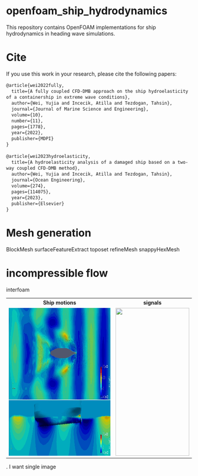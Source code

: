 # openfoam_ship_hydrodynamics
This repository contains OpenFOAM implementations for ship hydrodynamics in heading wave simulations.

# Cite
If you use this work in your research, please cite the following papers:

```
@article{wei2022fully,
  title={A fully coupled CFD-DMB approach on the ship hydroelasticity of a containership in extreme wave conditions},
  author={Wei, Yujia and Incecik, Atilla and Tezdogan, Tahsin},
  journal={Journal of Marine Science and Engineering},
  volume={10},
  number={11},
  pages={1778},
  year={2022},
  publisher={MDPI}
}

@article{wei2023hydroelasticity,
  title={A hydroelasticity analysis of a damaged ship based on a two-way coupled CFD-DMB method},
  author={Wei, Yujia and Incecik, Atilla and Tezdogan, Tahsin},
  journal={Ocean Engineering},
  volume={274},
  pages={114075},
  year={2023},
  publisher={Elsevier}
}
```

# Mesh generation
BlockMesh
surfaceFeatureExtract
toposet
refineMesh
snappyHexMesh

# incompressible flow
interfoam


<table>
  <tr>
    <th>Ship motions</th>
    <th>signals</th>
  </tr>
  <tr>
    <td><img src="./hydrodynamics.gif" width="300" height= "400"/></td>
    <td><img src="" width="200" height= "400" /></td>
  </tr>
</table>. I want single image
